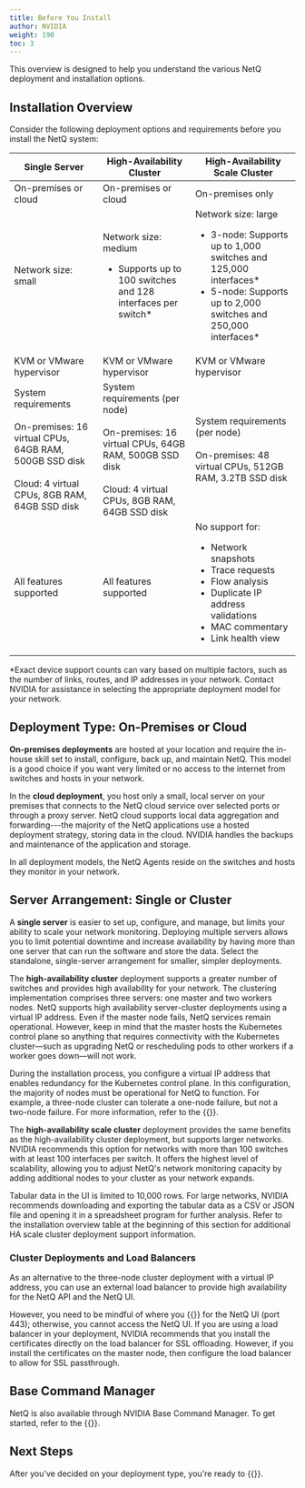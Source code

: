 ```yaml
---
title: Before You Install
author: NVIDIA
weight: 190
toc: 3
---
```


This overview is designed to help you understand the various NetQ deployment and installation options. 

## Installation Overview

Consider the following deployment options and requirements before you install the NetQ system: <!--add BCM column?-->

| Single Server | High-Availability Cluster| High-Availability Scale Cluster |
| --- | --- | --- |
| On-premises or cloud | On-premises or cloud | On-premises only |
| Network size: small<ul></ul>| Network size: medium<ul><li>Supports up to 100 switches and 128 interfaces per switch*</li></ul>|  Network size: large<ul><li>3-node: Supports up to 1,000 switches and 125,000 interfaces* </li><li>5-node: Supports up to 2,000 switches and 250,000 interfaces* </li></ul>|
| KVM or VMware hypervisor | KVM or VMware hypervisor | KVM or VMware hypervisor |
| System requirements<br><br> On-premises: 16 virtual CPUs, 64GB RAM, 500GB SSD disk<br><br>Cloud: 4 virtual CPUs, 8GB RAM, 64GB SSD disk | System requirements (per node)<br><br> On-premises: 16 virtual CPUs, 64GB RAM, 500GB SSD disk<br><br>Cloud: 4 virtual CPUs, 8GB RAM, 64GB SSD disk |  System requirements (per node)<br><br>On-premises: 48 virtual CPUs, 512GB RAM, 3.2TB SSD disk|
| All features supported | All features supported|  No support for:<ul><li>Network snapshots</li><li>Trace requests</li><li>Flow analysis</li><li>Duplicate IP address validations</li><li>MAC commentary</li><li>Link health view</li></ul>|

*Exact device support counts can vary based on multiple factors, such as the number of links, routes, and IP addresses in your network. Contact NVIDIA for assistance in selecting the appropriate deployment model for your network.


## Deployment Type: On-Premises or Cloud

**On-premises deployments** are hosted at your location and require the in-house skill set to install, configure, back up, and maintain NetQ. This model is a good choice if you want very limited or no access to the internet from switches and hosts in your network. 

In the **cloud deployment**, you host only a small, local server on your premises that connects to the NetQ cloud service over selected ports or through a proxy server. NetQ cloud supports local data aggregation and forwarding---the majority of the NetQ applications use a hosted deployment strategy, storing data in the cloud. NVIDIA handles the backups and maintenance of the application and storage.

In all deployment models, the NetQ Agents reside on the switches and hosts they monitor in your network.

## Server Arrangement: Single or Cluster

A **single server** is easier to set up, configure, and manage, but limits your ability to scale your network monitoring. Deploying multiple servers allows you to limit potential downtime and increase availability by having more than one server that can run the software and store the data. Select the standalone, single-server arrangement for smaller, simpler deployments.

The **high-availability cluster** deployment supports a greater number of switches and provides high availability for your network. The clustering implementation comprises three servers: one master and two workers nodes. NetQ supports high availability server-cluster deployments using a virtual IP address. Even if the master node fails, NetQ services remain operational. However, keep in mind that the master hosts the Kubernetes control plane so anything that requires connectivity with the Kubernetes cluster&mdash;such as upgrading NetQ or rescheduling pods to other workers if a worker goes down&mdash;will not work.

During the installation process, you configure a virtual IP address that enables redundancy for the Kubernetes control plane. In this configuration, the majority of nodes must be operational for NetQ to function. For example, a three-node cluster can tolerate a one-node failure, but not a two-node failure. For more information, refer to the {{<exlink url="https://etcd.io/docs/v3.3/faq/" text="etcd documentation">}}.

The **high-availability scale cluster** deployment provides the same benefits as the high-availability cluster deployment, but supports larger networks. NVIDIA recommends this option for networks with more than 100 switches with at least 100 interfaces per switch. It offers the highest level of scalability, allowing you to adjust NetQ's network monitoring capacity by adding additional nodes to your cluster as your network expands. 

Tabular data in the UI is limited to 10,000 rows. For large networks, NVIDIA recommends downloading and exporting the tabular data as a CSV or JSON file and opening it in a spreadsheet program for further analysis. Refer to the installation overview table at the beginning of this section for additional HA scale cluster deployment support information. 

<!--As the number of devices in your network grows, you can add additional nodes to the cluster to support the additional devices. 4.12 supports only 3-node cluster-->

### Cluster Deployments and Load Balancers

As an alternative to the three-node cluster deployment with a virtual IP address, you can use an external load balancer to provide high availability for the NetQ API and the NetQ UI.

However, you need to be mindful of where you {{<link title="Install a Custom Signed Certificate" text="install the certificates">}} for the NetQ UI (port 443); otherwise, you cannot access the NetQ UI. If you are using a load balancer in your deployment, NVIDIA recommends that you install the certificates directly on the load balancer for SSL offloading. However, if you install the certificates on the master node, then configure the load balancer to allow for SSL passthrough.

## Base Command Manager

NetQ is also available through NVIDIA Base Command Manager. To get started, refer to the {{<exlink url="https://docs.nvidia.com/base-command-manager/#product-manuals" text="Base Command Manager administrator and containerization manuals">}}.

## Next Steps

After you've decided on your deployment type, you're ready to {{<link title="Install the NetQ System" text="install NetQ">}}.